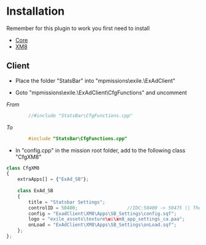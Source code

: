 # Installation

Remember for this plugin to work you first need to install  
* [Core](https://github.com/Bjanski/ExAd/blob/master/docs/core/installation.md)
* [XM8](https://github.com/Bjanski/ExAd/blob/master/docs/xm8/installation.md)
  
## Client

* Place the folder "StatsBar" into "mpmissions\exile.<MAP>\ExAdClient\"  

* Goto "mpmissions\exile.<MAP>\ExAdClient\CfgFunctions" and uncomment  

_From_  
```cpp  
        //#include "StatsBar\CfgFunctions.cpp"	 
```  
_To_  
```cpp  
        #include "StatsBar\CfgFunctions.cpp"	
```  

* In "config.cpp" in the mission root folder, add to the following class "CfgXM8"
```js
class CfgXM8
{
	extraApps[] = {"ExAd_SB"};
	
	class ExAd_SB
	{
		title = "Statsbar Settings";
		controlID = 50400;					//IDC:50400 -> 50475 || These need to be unique and out of range from each other
		config = "ExadClient\XM8\Apps\SB_Settings\config.sqf";
		logo = "exile_assets\texture\ui\xm8_app_settings_ca.paa";
		onLoad = "ExAdClient\XM8\Apps\SB_Settings\onLoad.sqf";
	};
};  
```  
